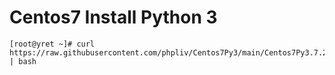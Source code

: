 # Centos7 Install Python 3
    [root@yret ~]# curl https://raw.githubusercontent.com/phpliv/Centos7Py3/main/Centos7Py3.7.2.sh | bash
